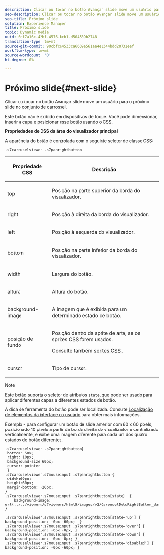 ```yaml
---
description: Clicar ou tocar no botão Avançar slide move um usuário para o próximo slide no conjunto de carrossel.
seo-description: Clicar ou tocar no botão Avançar slide move um usuário para o próximo slide no conjunto de carrossel.
seo-title: Próximo slide
solution: Experience Manager
title: Próximo slide
topic: Dynamic media
uuid: 6cf7a16c-42bf-4576-bcb1-d504589b2748
translation-type: tm+mt
source-git-commit: 90cbfca4533ca6639e561aa4e1344bdd20731eef
workflow-type: tm+mt
source-wordcount: '0'
ht-degree: 0%

---
```



# Próximo slide{#next-slide}

Clicar ou tocar no botão Avançar slide move um usuário para o próximo slide no conjunto de carrossel.

<!--<a id="section_6C008EE11212461FA744F2540D38C295"></a>-->

Este botão não é exibido em dispositivos de toque. Você pode dimensionar, inserir a capa e posicionar esse botão usando o CSS.

**Propriedades de CSS da área do visualizador principal**

A aparência do botão é controlada com o seguinte seletor de classe CSS:

`.s7carouselviewer .s7panrightbutton`

<table id="table_94EE3F5BBE4547C0B4943471CEE7EDE4"> 
 <thead> 
  <tr> 
   <th colname="col1" class="entry"> <p> Propriedade CSS </p> </th> 
   <th colname="col2" class="entry"> <p>Descrição </p> </th> 
  </tr> 
 </thead>
 <tbody> 
  <tr> 
   <td colname="col1"> <p> <span class="codeph"> top  </span> </p> </td> 
   <td colname="col2"> <p>Posição na parte superior da borda do visualizador. </p> </td> 
  </tr> 
  <tr> 
   <td colname="col1"> <p> <span class="codeph"> right  </span> </p> </td> 
   <td colname="col2"> <p>Posição à direita da borda do visualizador. </p> </td> 
  </tr> 
  <tr> 
   <td colname="col1"> <p> <span class="codeph"> left  </span> </p> </td> 
   <td colname="col2"> <p>Posição à esquerda do visualizador. </p> </td> 
  </tr> 
  <tr> 
   <td colname="col1"> <p> <span class="codeph"> bottom  </span> </p> </td> 
   <td colname="col2"> <p>Posição na parte inferior da borda do visualizador. </p> </td> 
  </tr> 
  <tr> 
   <td colname="col1"> <p> <span class="codeph"> width </span> </p> </td> 
   <td colname="col2"> <p>Largura do botão. </p> </td> 
  </tr> 
  <tr> 
   <td colname="col1"> <p> <span class="codeph"> altura  </span> </p> </td> 
   <td colname="col2"> <p>Altura do botão. </p> </td> 
  </tr> 
  <tr> 
   <td colname="col1"> <p> <span class="codeph"> background-image  </span> </p> </td> 
   <td colname="col2"> <p>A imagem que é exibida para um determinado estado de botão. </p> </td> 
  </tr> 
  <tr> 
   <td colname="col1"> <p> <span class="codeph"> posição de fundo  </span> </p> </td> 
   <td colname="col2"> <p> Posição dentro da sprite de arte, se os sprites CSS forem usados. </p> <p>Consulte também <a href="../../../c-html5-aem-asset-viewers/c-html5-aem-carousel/c-html5-aem-carousel-customizingviewer/c-html5-aem-carousel-customizingviewer.md#section-9b6d8d601cb441d08214dada7bb4eddc" format="dita" scope="local"> sprites CSS </a>. </p> </td> 
  </tr> 
  <tr> 
   <td colname="col1"> <p> <span class="codeph"> cursor  </span> </p> </td> 
   <td colname="col2"> <p>Tipo de cursor. </p> </td> 
  </tr> 
 </tbody> 
</table>

>[!NOTE]
>
>Este botão suporta o seletor de atributos `state`, que pode ser usado para aplicar diferentes capas a diferentes estados de botão.

A dica de ferramenta do botão pode ser localizada. Consulte [Localização de elementos da interface do usuário](../../../c-html5-aem-asset-viewers/c-html5-aem-carousel/c-html5-aem-carousel-localization.md) para obter mais informações.

Exemplo - para configurar um botão de slide anterior com 60 x 60 pixels, posicionado 10 pixels a partir da borda direita do visualizador e centralizado verticalmente, e exibe uma imagem diferente para cada um dos quatro estados de botão diferentes.

```
.s7carouselviewer .s7panrightbutton{ 
 bottom: 50%; 
 right: 10px; 
 background-size:60px; 
 cursor: pointer; 
 } 
.s7carouselviewer.s7mouseinput .s7panrightbutton { 
 width:60px; 
 height:60px; 
 margin-bottom: -20px; 
} 
.s7carouselviewer.s7mouseinput .s7panrightbutton[state]  { 
    background-image: url(../../viewers/s7viewers/html5/images/v2/CarouselDotsRightButton_dark_sprite.png); 
} 
 
.s7carouselviewer.s7mouseinput .s7panrightbutton[state='up'] { background-position: -0px -60px;  } 
.s7carouselviewer.s7mouseinput .s7panrightbutton[state='over'] { background-position: -0px -0px; } 
.s7carouselviewer.s7mouseinput .s7panrightbutton[state='down'] { background-position: -0px -0px; } 
.s7carouselviewer.s7mouseinput .s7panrightbutton[state='disabled'] { background-position: -0px -60px; }
```


